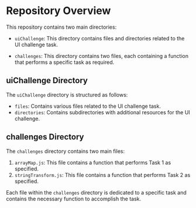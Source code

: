 # Repository Overview

This repository contains two main directories:

- `uiChallenge`: This directory contains files and directories related to the UI challenge task.

- `challenges`: This directory contains two files, each containing a function that performs a specific task as required.

## uiChallenge Directory

The `uiChallenge` directory is structured as follows:

- `files`: Contains various files related to the UI challenge task.
- `directories`: Contains subdirectories with additional resources for the UI challenge.

## challenges Directory

The `challenges` directory contains two main files:

1. `arrayMap.js`: This file contains a function that performs Task 1 as specified.
2. `stringTransform.js`: This file contains a function that performs Task 2 as specified.

Each file within the `challenges` directory is dedicated to a specific task and contains the necessary function to accomplish the task.
